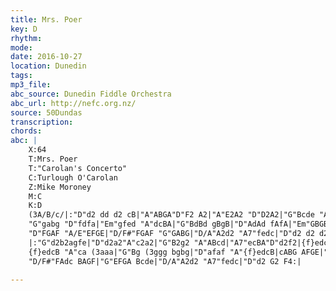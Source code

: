 ```yaml
---
title: Mrs. Poer
key: D
rhythm: 
mode:
date: 2016-10-27
location: Dunedin
tags:
mp3_file:
abc_source: Dunedin Fiddle Orchestra
abc_url: http://nefc.org.nz/
source: 50Dundas
transcription:
chords: 
abc: |
    X:64
    T:Mrs. Poer
    T:"Carolan's Concerto"
    C:Turlough O'Carolan
    Z:Mike Moroney
    M:C
    K:D
    (3A/B/c/|:"D"d2 dd d2 cB|"A"ABGA"D"F2 A2|"A"E2A2 "D"D2A2|"G"Bcde "A"dcBA|"D"d2a2 fgaf|"A7"efge "D"fgaf|
    "G"gabg "D"fdfa|"Em"gfed "A"dcBA|"G"BdBd gBgB|"D"AdAd fAfA|"Em"GBGB efed|"A7"dcBc A2 AG|
    "D"FGAF "A/E"EFGE|"D/F#"FGAF "G"GABG|"D/A"A2d2 "A7"fedc|"D"d2 d2 d2 z (3A/B/c/:|
    |:"G"d2b2agfe|"D"d2a2"A"c2a2|"G"B2g2 "A"ABcd|"A7"ecBA"D"d2f2|{f}edcB"A" ca (3aaa|"G"Bg (3ggg "D"Af (3fff|
    {f}edcB "A"ca (3aaa|"G"Bg (3ggg bgbg|"D"afaf "A"{f}edcB|cABG AFGE|"D"DAFA DAFA|"Em"GEBE GEBE|
    "D/F#"FAdc BAGF|"G"EFGA Bcde|"D/A"A2d2 "A7"fedc|"D"d2 G2 F4:|

---
```



